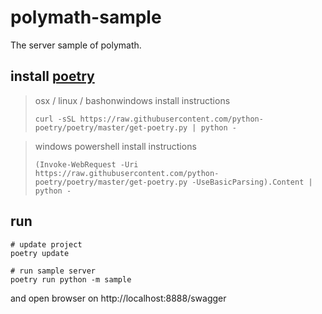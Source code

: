 # polymath-sample
The server sample of polymath.


## install [poetry](https://python-poetry.org/docs/)

> osx / linux / bashonwindows install instructions
> ```
> curl -sSL https://raw.githubusercontent.com/python-poetry/poetry/master/get-poetry.py | python -
> ```

> windows powershell install instructions
> ```
> (Invoke-WebRequest -Uri https://raw.githubusercontent.com/python-poetry/poetry/master/get-poetry.py -UseBasicParsing).Content | python -
> ```

## run

```shell
# update project
poetry update

# run sample server
poetry run python -m sample
```

and open browser on http://localhost:8888/swagger
